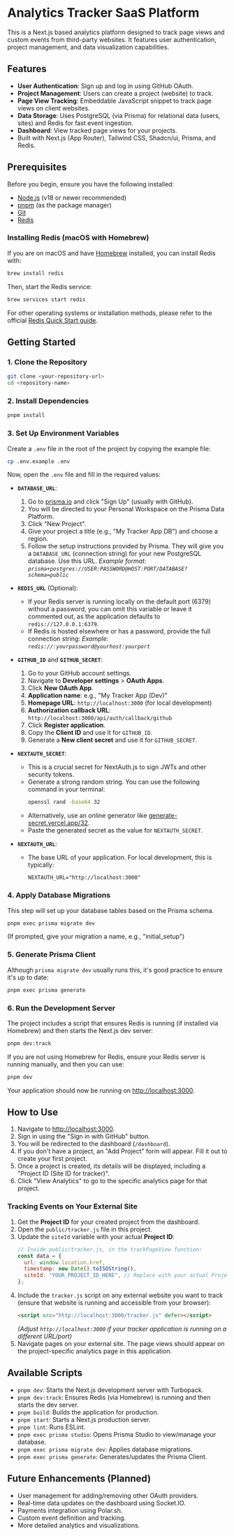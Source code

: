 # Analytics Tracker SaaS Platform

This is a Next.js based analytics platform designed to track page views and custom events from third-party websites. It features user authentication, project management, and data visualization capabilities.

## Features

- **User Authentication**: Sign up and log in using GitHub OAuth.
- **Project Management**: Users can create a project (website) to track.
- **Page View Tracking**: Embeddable JavaScript snippet to track page views on client websites.
- **Data Storage**: Uses PostgreSQL (via Prisma) for relational data (users, sites) and Redis for fast event ingestion.
- **Dashboard**: View tracked page views for your projects.
- Built with Next.js (App Router), Tailwind CSS, Shadcn/ui, Prisma, and Redis.

## Prerequisites

Before you begin, ensure you have the following installed:

- [Node.js](https://nodejs.org/) (v18 or newer recommended)
- [pnpm](https://pnpm.io/installation) (as the package manager)
- [Git](https://git-scm.com/)
- [Redis](https://redis.io/)

### Installing Redis (macOS with Homebrew)

If you are on macOS and have [Homebrew](https://brew.sh/) installed, you can install Redis with:

```bash
brew install redis
```

Then, start the Redis service:

```bash
brew services start redis
```

For other operating systems or installation methods, please refer to the official [Redis Quick Start guide](https://redis.io/docs/getting-started/).

## Getting Started

### 1. Clone the Repository

```bash
git clone <your-repository-url>
cd <repository-name>
```

### 2. Install Dependencies

```bash
pnpm install
```

### 3. Set Up Environment Variables

Create a `.env` file in the root of the project by copying the example file:

```bash
cp .env.example .env
```

Now, open the `.env` file and fill in the required values:

- **`DATABASE_URL`**:

  1.  Go to [prisma.io](https://www.prisma.io/) and click "Sign Up" (usually with GitHub).
  2.  You will be directed to your Personal Workspace on the Prisma Data Platform.
  3.  Click "New Project".
  4.  Give your project a title (e.g., "My Tracker App DB") and choose a region.
  5.  Follow the setup instructions provided by Prisma. They will give you a `DATABASE_URL` (connection string) for your new PostgreSQL database. Use this URL.
      _Example format: `prisma+postgres://USER:PASSWORD@HOST:PORT/DATABASE?schema=public`_

- **`REDIS_URL`** (Optional):

  - If your Redis server is running locally on the default port (6379) without a password, you can omit this variable or leave it commented out, as the application defaults to `redis://127.0.0.1:6379`.
  - If Redis is hosted elsewhere or has a password, provide the full connection string:
    _Example: `redis://:yourpassword@yourhost:yourport`_

- **`GITHUB_ID`** and **`GITHUB_SECRET`**:

  1.  Go to your GitHub account settings.
  2.  Navigate to **Developer settings** > **OAuth Apps**.
  3.  Click **New OAuth App**.
  4.  **Application name**: e.g., "My Tracker App (Dev)"
  5.  **Homepage URL**: `http://localhost:3000` (for local development)
  6.  **Authorization callback URL**: `http://localhost:3000/api/auth/callback/github`
  7.  Click **Register application**.
  8.  Copy the **Client ID** and use it for `GITHUB_ID`.
  9.  Generate a **New client secret** and use it for `GITHUB_SECRET`.

- **`NEXTAUTH_SECRET`**:

  - This is a crucial secret for NextAuth.js to sign JWTs and other security tokens.
  - Generate a strong random string. You can use the following command in your terminal:
    ```bash
    openssl rand -base64 32
    ```
  - Alternatively, use an online generator like [generate-secret.vercel.app/32](https://generate-secret.vercel.app/32).
  - Paste the generated secret as the value for `NEXTAUTH_SECRET`.

- **`NEXTAUTH_URL`**:
  - The base URL of your application. For local development, this is typically:
    ```
    NEXTAUTH_URL="http://localhost:3000"
    ```

### 4. Apply Database Migrations

This step will set up your database tables based on the Prisma schema.

```bash
pnpm exec prisma migrate dev
```

(If prompted, give your migration a name, e.g., "initial_setup")

### 5. Generate Prisma Client

Although `prisma migrate dev` usually runs this, it's good practice to ensure it's up to date:

```bash
pnpm exec prisma generate
```

### 6. Run the Development Server

The project includes a script that ensures Redis is running (if installed via Homebrew) and then starts the Next.js dev server:

```bash
pnpm dev:track
```

If you are not using Homebrew for Redis, ensure your Redis server is running manually, and then you can use:

```bash
pnpm dev
```

Your application should now be running on [http://localhost:3000](http://localhost:3000).

## How to Use

1.  Navigate to [http://localhost:3000](http://localhost:3000).
2.  Sign in using the "Sign in with GitHub" button.
3.  You will be redirected to the dashboard (`/dashboard`).
4.  If you don't have a project, an "Add Project" form will appear. Fill it out to create your first project.
5.  Once a project is created, its details will be displayed, including a "Project ID (Site ID for tracker)".
6.  Click "View Analytics" to go to the specific analytics page for that project.

### Tracking Events on Your External Site

1.  Get the **Project ID** for your created project from the dashboard.
2.  Open the `public/tracker.js` file in this project.
3.  Update the `siteId` variable with your actual **Project ID**:
    ```javascript
    // Inside public/tracker.js, in the trackPageView function:
    const data = {
      url: window.location.href,
      timestamp: new Date().toISOString(),
      siteId: "YOUR_PROJECT_ID_HERE", // Replace with your actual Project ID
    };
    ```
4.  Include the `tracker.js` script on any external website you want to track (ensure that website is running and accessible from your browser):
    ```html
    <script src="http://localhost:3000/tracker.js" defer></script>
    ```
    _(Adjust `http://localhost:3000` if your tracker application is running on a different URL/port)_
5.  Navigate pages on your external site. The page views should appear on the project-specific analytics page in this application.

## Available Scripts

- `pnpm dev`: Starts the Next.js development server with Turbopack.
- `pnpm dev:track`: Ensures Redis (via Homebrew) is running and then starts the dev server.
- `pnpm build`: Builds the application for production.
- `pnpm start`: Starts a Next.js production server.
- `pnpm lint`: Runs ESLint.
- `pnpm exec prisma studio`: Opens Prisma Studio to view/manage your database.
- `pnpm exec prisma migrate dev`: Applies database migrations.
- `pnpm exec prisma generate`: Generates/updates the Prisma Client.

## Future Enhancements (Planned)

- User management for adding/removing other OAuth providers.
- Real-time data updates on the dashboard using Socket.IO.
- Payments integration using Polar.sh.
- Custom event definition and tracking.
- More detailed analytics and visualizations.
